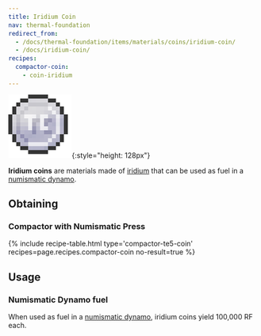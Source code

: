 ```yaml
---
title: Iridium Coin
nav: thermal-foundation
redirect_from:
  - /docs/thermal-foundation/items/materials/coins/iridium-coin/
  - /docs/iridium-coin/
recipes:
  compactor-coin:
    - coin-iridium
---
```


![Iridium coin](/assets/images/thermal-foundation/coin-iridium.png){:style="height: 128px"}


**Iridium coins** are materials made of [iridium](/docs/thermal-foundation/iridium-ingot/) that can
be used as fuel in a [numismatic dynamo](/docs/thermal-expansion/numismatic-dynamo/).


Obtaining
---------

### Compactor with Numismatic Press
{% include recipe-table.html type='compactor-te5-coin' recipes=page.recipes.compactor-coin no-result=true %}


Usage
-----

### Numismatic Dynamo fuel
When used as fuel in a [numismatic dynamo](/docs/thermal-expansion/numismatic-dynamo/), iridium
coins yield 100,000 RF each.
